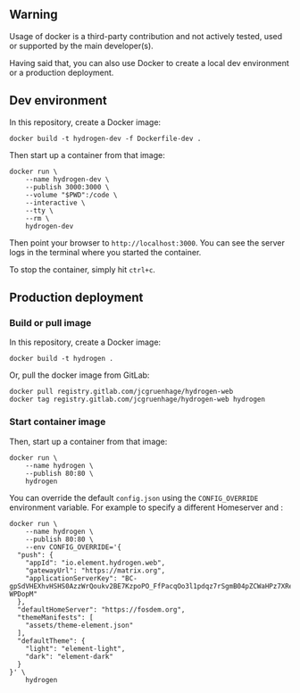 ## Warning

Usage of docker is a third-party contribution and not actively tested, used or supported by the main developer(s).

Having said that, you can also use Docker to create a local dev environment or a production deployment.

## Dev environment

In this repository, create a Docker image:

```
docker build -t hydrogen-dev -f Dockerfile-dev .
```

Then start up a container from that image:

```
docker run \
    --name hydrogen-dev \
    --publish 3000:3000 \
    --volume "$PWD":/code \
    --interactive \
    --tty \
    --rm \
    hydrogen-dev
```

Then point your browser to `http://localhost:3000`. You can see the server logs in the terminal where you started the container.

To stop the container, simply hit `ctrl+c`.

## Production deployment

### Build or pull image

In this repository, create a Docker image:

```
docker build -t hydrogen .
```

Or, pull the docker image from GitLab:

```
docker pull registry.gitlab.com/jcgruenhage/hydrogen-web
docker tag registry.gitlab.com/jcgruenhage/hydrogen-web hydrogen
```

### Start container image

Then, start up a container from that image:

```
docker run \
    --name hydrogen \
    --publish 80:80 \
    hydrogen
```

You can override the default `config.json` using the `CONFIG_OVERRIDE` environment variable. For example to specify a different Homeserver and :

```
docker run \
    --name hydrogen \
    --publish 80:80 \
    --env CONFIG_OVERRIDE='{
  "push": {
    "appId": "io.element.hydrogen.web",
    "gatewayUrl": "https://matrix.org",
    "applicationServerKey": "BC-gpSdVHEXhvHSHS0AzzWrQoukv2BE7KzpoPO_FfPacqOo3l1pdqz7rSgmB04pZCWaHPz7XRe6fjLaC-WPDopM"
  },
  "defaultHomeServer": "https://fosdem.org",
  "themeManifests": [
    "assets/theme-element.json"
  ],
  "defaultTheme": {
    "light": "element-light",
    "dark": "element-dark"
  }
}' \
    hydrogen
```
